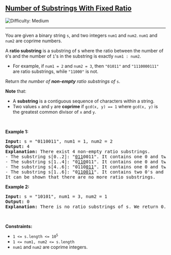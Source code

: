 <h2><a href="https://leetcode.com/problems/number-of-substrings-with-fixed-ratio">Number of Substrings With Fixed Ratio</a></h2> <img src='https://img.shields.io/badge/Difficulty-Medium-orange' alt='Difficulty: Medium' /><hr><p>You are given a binary string <code>s</code>, and two integers <code>num1</code> and <code>num2</code>. <code>num1</code> and <code>num2</code> are coprime numbers.</p>

<p>A <strong>ratio substring</strong> is a substring of s where the ratio between the number of <code>0</code>&#39;s and the number of <code>1</code>&#39;s in the substring is exactly <code>num1 : num2</code>.</p>

<ul>
	<li>For example, if <code>num1 = 2</code> and <code>num2 = 3</code>, then <code>&quot;01011&quot;</code> and <code>&quot;1110000111&quot;</code> are ratio substrings, while <code>&quot;11000&quot;</code> is not.</li>
</ul>

<p>Return <em>the number of <strong>non-empty</strong> ratio substrings of </em><code>s</code>.</p>

<p><strong>Note</strong> that:</p>

<ul>
	<li>A <strong>substring</strong> is a contiguous sequence of characters within a string.</li>
	<li>Two values <code>x</code> and <code>y</code> are <strong>coprime</strong> if <code>gcd(x, y) == 1</code> where <code>gcd(x, y)</code> is the greatest common divisor of <code>x</code> and <code>y</code>.</li>
</ul>

<p>&nbsp;</p>
<p><strong class="example">Example 1:</strong></p>

<pre>
<strong>Input:</strong> s = &quot;0110011&quot;, num1 = 1, num2 = 2
<strong>Output:</strong> 4
<strong>Explanation:</strong> There exist 4 non-empty ratio substrings.
- The substring s[0..2]: &quot;<u>011</u>0011&quot;. It contains one 0 and two 1&#39;s. The ratio is 1 : 2.
- The substring s[1..4]: &quot;0<u>110</u>011&quot;. It contains one 0 and two 1&#39;s. The ratio is 1 : 2.
- The substring s[4..6]: &quot;0110<u>011</u>&quot;. It contains one 0 and two 1&#39;s. The ratio is 1 : 2.
- The substring s[1..6]: &quot;0<u>110011</u>&quot;. It contains two 0&#39;s and four 1&#39;s. The ratio is 2 : 4 == 1 : 2.
It can be shown that there are no more ratio substrings.
</pre>

<p><strong class="example">Example 2:</strong></p>

<pre>
<strong>Input:</strong> s = &quot;10101&quot;, num1 = 3, num2 = 1
<strong>Output:</strong> 0
<strong>Explanation:</strong> There is no ratio substrings of s. We return 0.
</pre>

<p>&nbsp;</p>
<p><strong>Constraints:</strong></p>

<ul>
	<li><code>1 &lt;= s.length &lt;= 10<sup>5</sup></code></li>
	<li><code>1 &lt;= num1, num2 &lt;= s.length</code></li>
	<li><code>num1</code> and <code>num2</code> are coprime integers.</li>
</ul>
